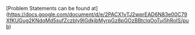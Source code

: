 [Problem Statements can be found at] 
(https://docs.google.com/document/d/e/2PACX1vTJ2wprEAD6N83e00C79XfKUGug2KNdqMd5sufZczbly9lGdkjbMyrpGz8pGOzBBtclqOoTuj5hRoIS/pub)
